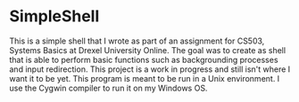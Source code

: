 # SimpleShell
This is a simple shell that I wrote as part of an assignment for CS503, Systems Basics at Drexel University Online.
The goal was to create as shell that is able to perform basic functions such as backgrounding processes and input redirection.
This project is a work in progress and still isn't where I want it to be yet.
This program is meant to be run in a Unix environment. I use the Cygwin compiler to run it on my Windows OS.
